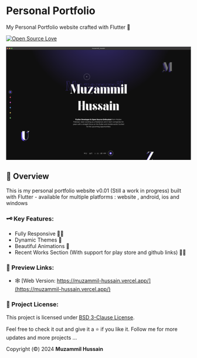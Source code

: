 # Personal Portfolio

My Personal Portfolio website crafted with Flutter 💜

[![Open Source Love](https://badges.frapsoft.com/os/v1/open-source-150x25.png?v=103)](https://github.com/ellerbrock/open-source-badges/)

![Project Thumbnail](assets/images/project-thumnail.png)

## 📑 Overview

This is my personal portfolio website v0.01 (Still a work in progress) built with Flutter - available for multiple platforms : website , android, ios and windows

### 🗝️ Key Features:

- Fully Responsive 🤌🏻
- Dynamic Themes 🥂
- Beautiful Animations 🎠
- Recent Works Section (With support for play store and github links) 🤙🏻

### 🔗 Preview Links:

- 🕸️ [Web Version: https://muzammil-hussain.vercel.app/](https://muzammil-hussain.vercel.app/)

### 🪪 Project License:

This project is licensed under [BSD 3-Clause License](LICENSE).

Feel free to check it out and give it a ⭐ if you like it.
Follow me for more updates and more projects ...

Copyright (©️) 2024 **Muzammil Hussain**

